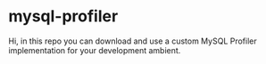 # mysql-profiler
Hi, in this repo you can download and use a custom MySQL Profiler implementation for your development ambient. 
